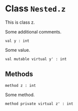 
# Class `Nested.z`

This is class z.

Some additional comments.

```
val y : int
```
Some value.

```
val mutable virtual y' : int
```

## Methods

```
method z : int
```
Some method.

```
method private virtual z' : int
```